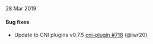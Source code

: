 28 Mar 2019

#### Bug fixes

 - Update to CNI plugins v0.7.5 [cni-plugin #718](https://github.com/projectcalico/cni-plugin/pull/718) (@lwr20)
